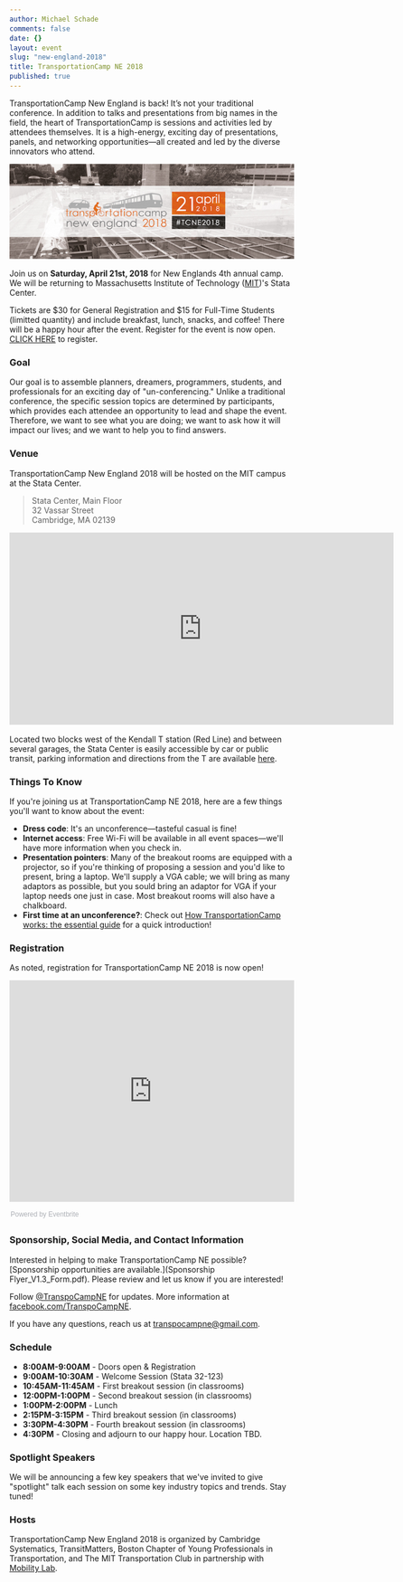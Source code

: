 ```yaml
---
author: Michael Schade
comments: false
date: {}
layout: event
slug: "new-england-2018"
title: TransportationCamp NE 2018
published: true
---
```


TransportationCamp New England is back! It’s not your traditional conference. In addition to talks and presentations from big names in the field, the heart of TransportationCamp is sessions and activities led by attendees themselves. It is a high-energy, exciting day of presentations, panels, and networking opportunities—all created and led by the diverse innovators who attend.

<img src="banner.jpg" width="680">

Join us on **Saturday, April 21st, 2018** for New Englands 4th annual camp. We will be returning to Massachusetts Institute of Technology ([MIT](http://web.mit.edu/))'s Stata Center.

Tickets are $30 for General Registration and $15 for Full-Time Students (limitted quantity) and include breakfast, lunch, snacks, and coffee! There will be a happy hour after the event. Register for the event is now open. [CLICK HERE](https://www.eventbrite.com/e/transportationcamp-new-england-2018-tickets-19295921621) to register.

### Goal

Our goal is to assemble planners, dreamers, programmers, students, and professionals for an exciting day of "un-conferencing." Unlike a traditional conference, the specific session topics are determined by participants, which provides each attendee an opportunity to lead and shape the event. Therefore, we want to see what you are doing; we want to ask how it will impact our lives; and we want to help you to find answers.


### Venue

TransportationCamp New England 2018 will be hosted on the MIT campus at the Stata Center.

> Stata Center, Main Floor<br>
> 32 Vassar Street<br>
> Cambridge, MA 02139

<iframe src="https://www.google.com/maps/embed?pb=!1m18!1m12!1m3!1d2948.1032700262726!2d-71.09285873454364!3d42.36163837918683!2m3!1f0!2f0!3f0!3m2!1i1024!2i768!4f13.1!3m3!1m2!1s0x89e370a95d3025a9%3A0xb1de557289ff6bbe!2sRay+and+Maria+Stata+Center%2C+Cambridge%2C+MA+02142!5e0!3m2!1sen!2sus!4v1513384065723" width="680" height="340" frameborder="0" style="border:0" allowfullscreen></iframe>

Located two blocks west of the Kendall T station (Red Line) and between several garages, the Stata Center is easily accessible by car or public transit, parking information and directions from the T are available [here](http://www.gbcacm.org/venues/cambridge/mit-building-32-stata-center.html).

### Things To Know

If you're joining us at TransportationCamp NE 2018, here are a few things you'll want to know about the event:

* **Dress code**: It's an unconference—tasteful casual is fine!
* **Internet access**: Free Wi-Fi will be available in all event spaces—we'll have more information when you check in.
* **Presentation pointers**: Many of the breakout rooms are equipped with a projector, so if you're thinking of proposing a session and you'd like to present, bring a laptop. We'll supply a VGA cable; we will bring as many adaptors as possible, but you sould bring an adaptor for VGA if your laptop needs one just in case.  Most breakout rooms will also have a chalkboard.
* **First time at an unconference?**: Check out [How TransportationCamp works: the essential guide](/2011/02/how-transportationcamp-works-the-essential-guide) for a quick introduction!


### Registration

As noted, registration for TransportationCamp NE 2018 is now open!

<div style="width:100%; text-align:left;"><iframe src="https://eventbrite.com/tickets-external?eid=19295921621&ref=etckt" frameborder="0" height="392" width="100%" vspace="0" hspace="0" marginheight="5" marginwidth="5" scrolling="auto" allowtransparency="true"></iframe><div style="font-family:Helvetica, Arial; font-size:12px; padding:10px 0 5px; margin:2px; width:100%; text-align:left;" ><a class="powered-by-eb" style="color: #ADB0B6; text-decoration: none;" target="_blank" href="https://www.eventbrite.com/">Powered by Eventbrite</a></div></div>

### Sponsorship, Social Media, and Contact Information

Interested in helping to make TransportationCamp NE possible? [Sponsorship opportunities are available.](Sponsorship Flyer_V1.3_Form.pdf). Please review and let us know if you are interested!

Follow [@TranspoCampNE](https://twitter.com/TranspoCampNE) for updates. More information at [facebook.com/TranspoCampNE](https://www.facebook.com/TranspoCampNE/).

If you have any questions, reach us at <transpocampne@gmail.com>.

### Schedule

* **8:00AM-9:00AM** - Doors open & Registration
* **9:00AM-10:30AM** - Welcome Session (Stata 32-123)
* **10:45AM-11:45AM** - First breakout session (in classrooms)
* **12:00PM-1:00PM** - Second breakout session (in classrooms)
* **1:00PM-2:00PM** - Lunch
* **2:15PM-3:15PM** - Third breakout session (in classrooms)
* **3:30PM-4:30PM** - Fourth breakout session (in classrooms)
* **4:30PM** - Closing and adjourn to our happy hour. Location TBD.

### Spotlight Speakers

We will be announcing a few key speakers that we've invited to give "spotlight" talk each session on some key industry topics and trends. Stay tuned!


### Hosts

TransportationCamp New England 2018 is organized by Cambridge Systematics, TransitMatters, Boston Chapter of Young Professionals in Transportation, and The MIT Transportation Club in partnership with [Mobility Lab](https://mobilitylab.org/).
